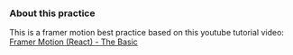 ### About this practice

This is a framer motion best practice based on this youtube tutorial video:
[Framer Motion (React) - The Basic](https://www.youtube.com/watch?v=31y7-k3ZG0g)
